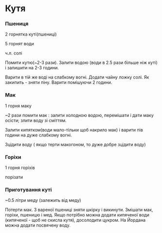 # **Кутя**

### **Пшениця**

2 горнятка куті\(пшениці\)

5 горнят води

ч.л. солі

Помити кутю\(~2-3 рази\). Залити водою \(води в 2.5 рази більше ніж куті\) і залишити на 2-3 години.

Варити в тій же воді на слабкому вогні. Додати чайну ложку солі. Як закипить - зняти піну. Варити помішуючи 2 години.

### **Мак**

1 горня маку

~2 рази помити мак : залити холодною водою, перемішати і дати маку осісти; злити воду зі сміттям.

Залити кипятком\(води мало-тільки щоб накрило мак\) і варити пів години на дуже слабкому вогні.

Зцідити воду \( якщо терти макогоном, то дуже добре зцідити воду\)

### **Горіхи**

1 горня горіхів

порізати

### **Приготування куті**

~0.5 літри меду \(залежить від меду\)

Потерти мак. З вареної пшениці зняти шкірку і викинути. Змішати мак, горіхи, пшеницю і мед. Якщо потрібно можна додати кипяченої води \(кипяченої - щоб не скисла кутя\), досолодити цукром. На Йордана можна додати посвячену воду.

